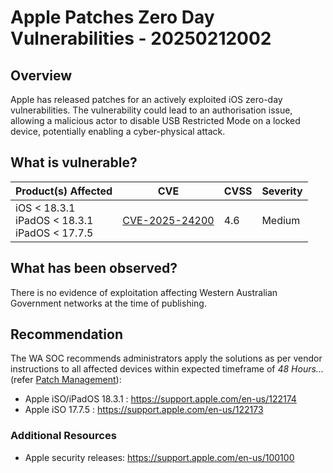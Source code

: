 # Apple Patches Zero Day Vulnerabilities - 20250212002

## Overview

Apple has released patches for an actively exploited iOS zero-day vulnerabilities. The vulnerability could lead to an authorisation issue, allowing a malicious actor to disable USB Restricted Mode on a locked device, potentially enabling a cyber-physical attack.  

## What is vulnerable?

| Product(s) Affected                                    | CVE                                                               | CVSS | Severity |
| ------------------------------------------------------ | ----------------------------------------------------------------- | ---- | -------- |
| iOS < 18.3.1 <br> iPadOS < 18.3.1 <br> iPadOS < 17.7.5 | [CVE-2025-24200](https://nvd.nist.gov/vuln/detail/CVE-2025-24200) | 4.6  | Medium   |

## What has been observed?

There is no evidence of exploitation affecting Western Australian Government networks at the time of publishing.

## Recommendation

The WA SOC recommends administrators apply the solutions as per vendor instructions to all affected devices within expected timeframe of *48 Hours...* (refer [Patch Management](../guidelines/patch-management.md)):

- Apple iSO/iPadOS 18.3.1 : <https://support.apple.com/en-us/122174>
- Apple iSO 17.7.5 : <https://support.apple.com/en-us/122173>

### Additional Resources

- Apple security releases: <https://support.apple.com/en-us/100100>

